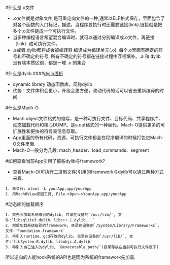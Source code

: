 #什么是.o文件
- .o文件就是对象文件,是可重定向文件的一种,通常以ELF格式保存，里面包含了对各个函数的入口标记，描述，当程序要执行时还需要链接(link).链接就是把多个.o文件链成一个可执行文件。
- 当多种编程语言希望混合编译时，就可以通过分别编译成.o文件，再链接（link）成可执行文件。
- .a或者.dylib都将成会被编译器 编译成为编译单元(.o), 每个.o里面有确定的符号和不确定的符号, 所有不确定的符号都在链接过程中互相填补。.a 和 dylib 没有啥本质区别，都是一堆 .o 的集合

#什么是dylib
####[dylib浅析](https://makezl.github.io/2016/06/27/dylib/)
- dynamic library 动态函数库，简称dylib
- 优势：文件体积会更小，升级会更方便，改动代码的话可以省去重新编译的时间

#什么是Mach-O
- Mach object文件格式的缩写，是一种可执行文件、目标代码、共享程序库、动态加载代码和核心DUMP。是a.out格式的一种替代。Mach-O提供更多的可扩展性和更快的符号表信息存取。
- App里面的所有代码，资源，可执行文件都会在程序编译的时候打包进Mach-O文件里面.
- Mach-O一般分为几段: mach_header、load_commands、segment


#如何查看当前App引用了那些dylib与framework?
- 查看Mach-O(可执行二进制文件)引用的framework与dylib可以通过两种方式来看.
```
1. 命令行: otool -L yourApp.app/yourApp
2. 用MachOView视图工具, File->Open->YourApp.app/yourApp
```
#动态库的加载顺序
```
1. 首先会加载系统级别的dylib, 目录在设备的`/usr/lib/`, 文件:`libsqlite3.dylib、libc++.1.dylib...`
2. 然后加载系统级别的framework, 目录在设备的`/System/Library/Frameworks`, 文件:`Foundation.framework`
3. 再引入runtime、gcd存放的dylib, 目录在设备的`/usr/lib/`, 文件:`libSystem.B.dylib、libobjc.A.dylib`
3. 再引入自己注入的dylib, `@executable_path/`(目录存放在当前可执行文件底下)
```
所以逆向的人能hook系统的API也是因为系统的framework先加载.

